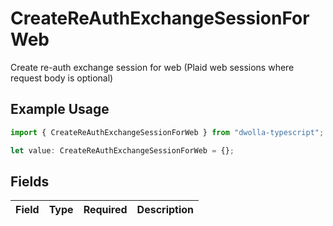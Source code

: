 # CreateReAuthExchangeSessionForWeb

Create re-auth exchange session for web (Plaid web sessions where request body is optional)

## Example Usage

```typescript
import { CreateReAuthExchangeSessionForWeb } from "dwolla-typescript";

let value: CreateReAuthExchangeSessionForWeb = {};
```

## Fields

| Field       | Type        | Required    | Description |
| ----------- | ----------- | ----------- | ----------- |